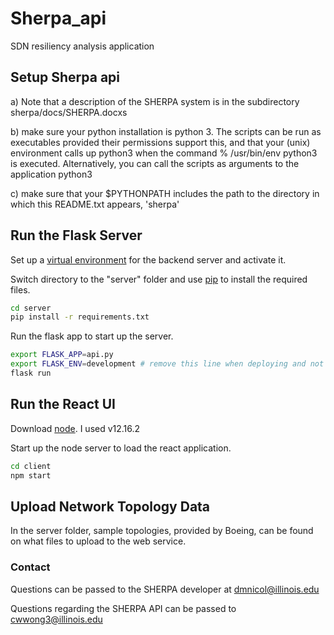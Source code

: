 # Sherpa_api
SDN resiliency analysis application

## Setup Sherpa api
 a) Note that a description of the SHERPA system is in the subdirectory sherpa/docs/SHERPA.docxs
 
 b) make sure your python installation is python 3. The scripts can be run as executables provided their permissions support this, and that your (unix) environment calls up python3 when the command
     % /usr/bin/env python3
 is executed.   Alternatively, you can call the scripts as arguments to the application python3

 c) make sure that your $PYTHONPATH includes the path to the directory in which this README.txt appears,
    'sherpa'

## Run the Flask Server

Set up a [virtual environment](https://docs.python-guide.org/dev/virtualenvs/) for the backend server and activate it.

Switch directory to the "server" folder and use [pip](https://pip.pypa.io/en/stable/) to install the required files.

```bash
cd server
pip install -r requirements.txt 
```

Run the flask app to start up the server.

```bash
export FLASK_APP=api.py
export FLASK_ENV=development # remove this line when deploying and not debugging
flask run
```

## Run the React UI

Download [node](https://nodejs.org/en/). I used v12.16.2

Start up the node server to load the react application.

```bash
cd client
npm start
```

## Upload Network Topology Data

In the server folder, sample topologies, provided by Boeing, can be found on what files to upload to the web service.

### Contact
Questions can be passed to the SHERPA developer at dmnicol@illinois.edu

Questions regarding the SHERPA API can be passed to cwwong3@illinois.edu
